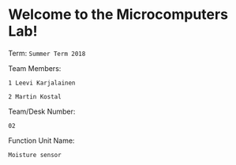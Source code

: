 Welcome to the Microcomputers Lab!
==================================

Term: `Summer Term 2018`

Team Members:   

``` 
1 Leevi Karjalainen
```
``` 
2 Martin Kostal
```

Team/Desk Number:
``` 
02
```
  
Function Unit Name:
``` 
Moisture sensor
```

